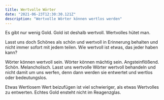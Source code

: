 ```yaml
---
title: Wertvolle Wörter
date: "2021-06-23T12:30:30.121Z"
description: "Wertvolle Wörter können wertlos werden"
---
```



Es gibt nur wenig Gold. Gold ist deshalb wertvoll. Wertvolles hütet man.

Lasst uns doch Schönes als schön und wertvoll in Erinnerung behalten und nicht immer sofort mit jedem teilen. Wie wertvoll ist etwas, das jeder haben kann?

Wörter können wertvoll sein. Wörter können mächtig sein. Angsteinflößend. Schön. Melancholisch. Lasst uns wertvolle Wörter wertvoll behandeln und nicht damit um uns werfen, denn dann werden sie entwertet und wertlos oder bedeutungslos.

Etwas Wertlosem Wert beizufügen ist viel schwieriger, als etwas Wertvolles zu entwerten. Echtes Gold ensteht nicht im Reagenzglas.
